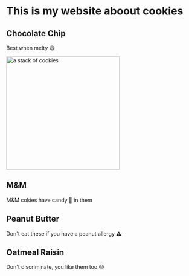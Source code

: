 # This is my website aboout cookies

## Chocolate Chip
Best when melty :smile:

<img alt="a stack of cookies" src="tamas-pap-98Kk8vwPbgs-unsplash%20.jpg"  width="300px" height="300px">

## M&M
M&M cokies have candy :candy: in them 

## Peanut Butter
Don't eat these if you have a peanut allergy :warning:


## Oatmeal Raisin
Don't discriminate, you like them too :stuck_out_tongue_closed_eyes:

